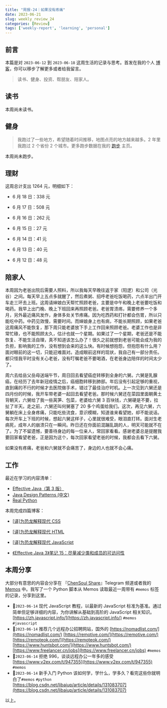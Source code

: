 ```yaml
---
title: "周报-24｜如果没有疼痛"
date: 2023-06-21
slug: weekly_review_24
categories: [Review]
tags: ['weekly-report', 'learning', 'personal']
---
```


## 前言

本篇是对 `2023-06-12` 到 `2023-06-18` 这周生活的记录与思考。首发在我的个人 [博客](https://blog.chensoul.cc/)，你可以移步了解更多或者给我留言。

> 读书、健身、投资、帮朋友、陪家人。

## 读书

本周尚未读书。

## 健身

> 我跑过了一些地方，希望随着时间推移，地图点亮的地方越来越多。2 年里我跑过 2 个省份 2 个城市。更多跑步数据在我的 [跑步](https://run.chensoul.cc/) 主页。

本周尚未跑步。

## 理财

这周总计支出 1264 元，明细如下：

- 6 月 18 日：338 元

- 6 月 17 日：508 元

- 6 月 16 日：262 元

- 6 月 15 日：27 元

- 6 月 14 日：41 元

- 6 月 13 日：40 元

- 6 月 12 日：48 元

## 陪家人

本周因为老爸出院后需要人照料，所以我每天早晚往返于家（阳逻）和公司（光谷）之间。每天早上五点多就醒了，然后煮粥、招呼老爸吃饭喝药，六点半出门开车走三环去上班。这周请婶娘白天帮忙照顾老爸，主要是中午和晚上老爸要吃饭和喝药。我早上出门晚、晚上下班回来再照顾老爸。老爸胃溃疡，需要修养一个多月，另外最近痛风发作，身体多处关节疼痛。因为吃西药和打针都会伤胃，所以只能吃中药。中药见效慢，需要时间。而婶娘身上也有病，不能长期照顾，如果老爸这周痛风不能恢复，那下周只能老婆放下手上工作回来照顾老爸。老婆工作也是非常忙碌，也不能照顾太久，估计也就一个星期。如果过了一个星期，老爸还是不能恢复、不能生活自理，真不知道该怎么办了！很久之前就想到老爸可能会成为我的负担，影响我的工作，没有想到会来的这么快。有时候想抱怨，但抱怨有什么用？面对眼前的这一切，只能迎难面对。造成眼前这样的现状，我自己有一部分责任。都只怪我平时没有关心老爸，没有叮嘱老爸不要喝酒，在老爸身边陪伴的时间太少了。

周六去给岳父岳母送端午节，周日回去看望癌症转移到全身的六舅。六舅是乳腺癌，在经历了去年新冠疫情之后，癌细胞转移到肺部。年后没有引起足够的重视，直到痛的不行的时候才去医院做手术，错过了最佳治疗时机。上一次见到六舅还是四月份的时候，我开车带老婆一起回去看望老爸。那时候六舅还在菜园里面朝黄土背朝天，六舅给了我一些莴笋、包菜，老婆给六舅 3 百块钱，六舅硬是不要，拉扯了半天。走之前，六舅还叫何舅塞了 20 多个鸡蛋给我们。这次，再见六舅，六舅躺在床上全身疼痛，只能吃些流食，意识模糊，知道谁来看望她，却不能说话。每次开车上下班的时候，想起六舅这样子，心里就很难受，眼泪直打转。面对生老病死，成年人的崩溃只在一瞬间。昨日还在你面前混蹦乱跳的人，明天可能就不在了。为了不留遗憾，要善待身边的每一位亲人，常回家看看。感谢老婆总是提醒我要回家看望老爸，正是因为这个，每次回家看望老爸的时候，我都会去看下六舅。

如果没有疼痛，老爸和六舅就不会痛苦了，身边的人也就不会心痛。

## 工作

最近在学习的内容清单：

- [Effective Java（第 3 版）](https://github.com/clxering/Effective-Java-3rd-edition-Chinese-English-bilingual/tree/dev)
- [Java Design Patterns (中文)](https://java-design-patterns.com/zh/)
- [Real Python](https://realpython.com/)

本周完成四篇博客：

- [[译]为恐龙解释现代 CSS](/posts/2023/06/21/modern-css-explained-for-dinosaurs/)
- [[译]为恐龙解释现代 HTML](/posts/2023/06/20/modern-html-explained-for-dinosaurs/)

- [[译]为恐龙解释现代 JavaScript](/posts/2023/06/19/modern-javascript-explained-for-dinosaurs/)

- [《Effective Java 3》笔记 15：尽量减少类和成员的可访问性](/posts/2023/06/15/minimize-the-accessibility-of-classes-and-members/)

## 本周分享

大部分有意思的内容会分享在 『[ChenSoul Share](https://t.me/ichensoul)』Telegram 频道或者我的 [Memos](https://memos.chensoul.cc/) 中。我写了一个 Python 脚本从 Memos 读取最近一周带有 `#memos` 标签的记录，分享到这里。

- 📌`2023-06-14` 现代 JavaScript 教程，以最新的 JavaScript 标准为基准。通过简单但足够详细的内容，为你讲解从基础到高阶的 JavaScript 相关知识。 [https://zh.javascript.info/](https://zh.javascript.info/) `#memos` `#javascript`
- 📌`2023-06-14` 推荐几个远程办公招聘网站，国外的 [https://nomadlist.com/](https://nomadlist.com/) [https://remotive.com/](https://remotive.com/) [https://remoteok.com/](https://remoteok.com/) [https://www.huntsbot.com/](https://www.huntsbot.com/) [https://www.freelancer.cn/jobs](https://www.freelancer.cn/jobs) `#memos`
- 📌`2023-06-14` 拒绝 996，谈谈远程办公一年多的感受 [https://www.v2ex.com/t/947355](https://www.v2ex.com/t/947355) `#memos`
- 📌`2023-06-14` 新手入门 Python 该如何学，学什么，学多久？看完这些你就明白了`#memos` `#python` [https://blog.csdn.net/libaiup/article/details/131083707](https://blog.csdn.net/libaiup/article/details/131083707)

以上。
